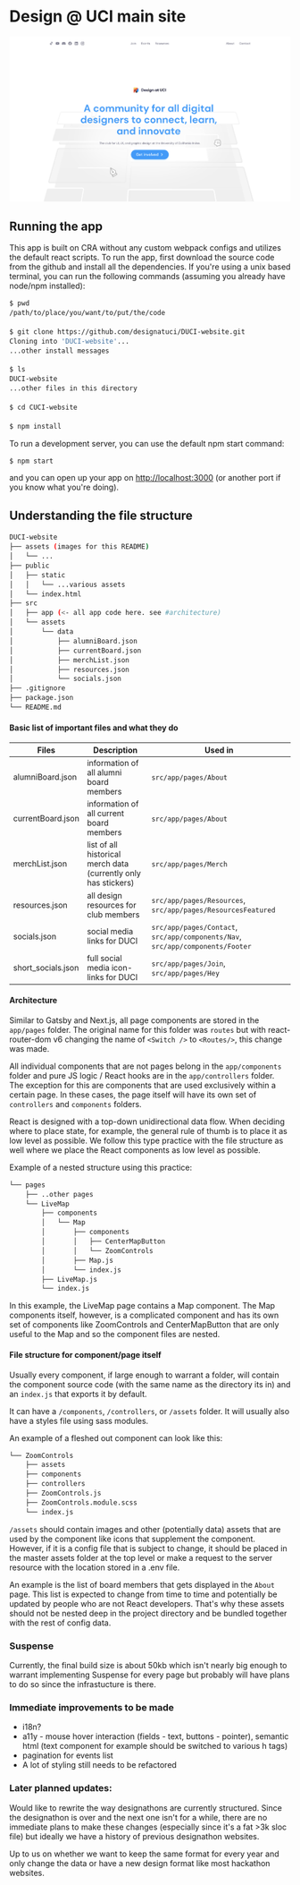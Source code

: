 # Design @ UCI main site

![homepage](./assets//home.png)

## Running the app

This app is built on CRA without any custom webpack configs and utilizes the default react scripts. To run the app, first download the source code from the github and install all the dependencies. If you're using a unix based terminal, you can run the following commands (assuming you already have node/npm installed):

```bash
$ pwd
/path/to/place/you/want/to/put/the/code

$ git clone https://github.com/designatuci/DUCI-website.git
Cloning into 'DUCI-website'...
...other install messages

$ ls
DUCI-website
...other files in this directory

$ cd CUCI-website

$ npm install
```

To run a development server, you can use the default npm start command:

```bash
$ npm start
```

and you can open up your app on [http://localhost:3000](http://localhost:3000) (or another port if you know what you're doing).

## Understanding the file structure

```bash
DUCI-website
├── assets (images for this README)
│   └── ...
├── public
│   ├── static
│   │   └── ...various assets
│   └── index.html
├── src
│   ├── app (<- all app code here. see #architecture)
│   └── assets
│       └── data
│           ├── alumniBoard.json
│           ├── currentBoard.json
│           ├── merchList.json
│           ├── resources.json
│           └── socials.json
├── .gitignore
├── package.json
└── README.md
```

#### Basic list of important files and what they do

| Files              | Description                                                     | Used in                                                                        |
| ------------------ | --------------------------------------------------------------- | ------------------------------------------------------------------------------ |
| alumniBoard.json   | information of all alumni board members                         | `src/app/pages/About`                                                          |
| currentBoard.json  | information of all current board members                        | `src/app/pages/About`                                                          |
| merchList.json     | list of all historical merch data (currently only has stickers) | `src/app/pages/Merch`                                                          |
| resources.json     | all design resources for club members                           | `src/app/pages/Resources`, `src/app/pages/ResourcesFeatured`                   |
| socials.json       | social media links for DUCI                                     | `src/app/pages/Contact`, `src/app/components/Nav`, `src/app/components/Footer` |
| short_socials.json | full social media icon-links for DUCI                           | `src/app/pages/Join`, `src/app/pages/Hey`                                      |

#### Architecture

Similar to Gatsby and Next.js, all page components are stored in the `app/pages` folder. The original name for this folder was `routes` but with react-router-dom v6 changing the name of `<Switch />` to `<Routes/>`, this change was made.

All individual components that are not pages belong in the `app/components` folder and pure JS logic / React hooks are in the `app/controllers` folder. The exception for this are components that are used exclusively within a certain page. In these cases, the page itself will have its own set of `controllers` and `components` folders.

React is designed with a top-down unidirectional data flow. When deciding where to place state, for example, the general rule of thumb is to place it as low level as possible. We follow this type practice with the file structure as well where we place the React components as low level as possible.

Example of a nested structure using this practice:

```bash
└── pages
    ├── ..other pages
    └── LiveMap
        ├── components
        │   └── Map
        │       ├── components
        │       │   ├── CenterMapButton
        │       │   └── ZoomControls
        │       ├── Map.js
        │       └── index.js
        ├── LiveMap.js
        └── index.js
```

In this example, the LiveMap page contains a Map component. The Map components itself, however, is a complicated component and has its own set of components like ZoomControls and CenterMapButton that are only useful to the Map and so the component files are nested.

#### File structure for component/page itself

Usually every component, if large enough to warrant a folder, will contain the component source code (with the same name as the directory its in) and an `index.js` that exports it by default.

It can have a `/components`, `/controllers`, or `/assets` folder. It will usually also have a styles file using sass modules.

An example of a fleshed out component can look like this:

```bash
└── ZoomControls
    ├── assets
    ├── components
    ├── controllers
    ├── ZoomControls.js
    ├── ZoomControls.module.scss
    └── index.js
```

`/assets` should contain images and other (potentially data) assets that are used by the component like icons that supplement the component. However, if it is a config file that is subject to change, it should be placed in the master assets folder at the top level or make a request to the server resource with the location stored in a .env file.

An example is the list of board members that gets displayed in the `About` page. This list is expected to change from time to time and potentially be updated by people who are not React developers. That's why these assets should not be nested deep in the project directory and be bundled together with the rest of config data.

### Suspense

Currently, the final build size is about 50kb which isn't nearly big enough to warrant implementing Suspense for every page but probably will have plans to do so since the infrastucture is there.

### Immediate improvements to be made

-   i18n?
-   a11y - mouse hover interaction (fields - text, buttons - pointer), semantic html (text component for example should be switched to various h tags)
-   pagination for events list
-   A lot of styling still needs to be refactored

### Later planned updates:

Would like to rewrite the way designathons are currently structured. Since the designathon is over and the next one isn't for a while, there are no immediate plans to make these changes (especially since it's a fat >3k sloc file) but ideally we have a history of previous designathon websites.

Up to us on whether we want to keep the same format for every year and only change the data or have a new design format like most hackathon websites.
